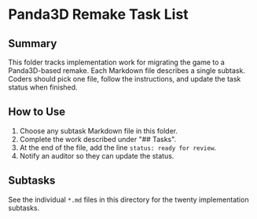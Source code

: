 # Panda3D Remake Task List

## Summary
This folder tracks implementation work for migrating the game to a Panda3D-based remake. Each Markdown file describes a single
subtask. Coders should pick one file, follow the instructions, and update the task status when finished.

## How to Use
1. Choose any subtask Markdown file in this folder.
2. Complete the work described under "## Tasks".
3. At the end of the file, add the line `status: ready for review`.
4. Notify an auditor so they can update the status.

## Subtasks
See the individual `*.md` files in this directory for the twenty implementation subtasks.

